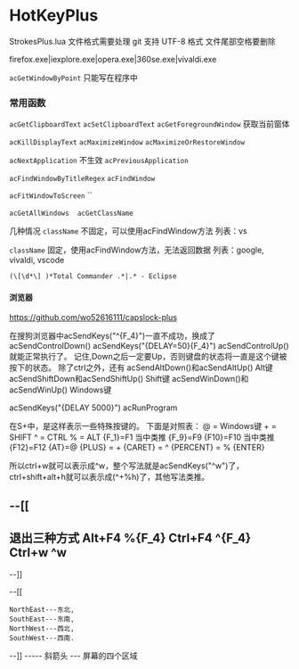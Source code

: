 # HotKeyPlus

StrokesPlus.lua 文件格式需要处理 git 支持 UTF-8 格式 
文件尾部空格要删除

firefox.exe|iexplore.exe|opera.exe|360se.exe|vivaldi.exe

`acGetWindowByPoint`  只能写在程序中

### 常用函数

`acGetClipboardText`
`acSetClipboardText`
`acGetForegroundWindow` 获取当前窗体

`acKillDisplayText`
`acMaximizeWindow`
`acMaximizeOrRestoreWindow`

`acNextApplication`   不生效
`acPreviousApplication`

`acFindWindowByTitleRegex`
`acFindWindow`

`acFitWindowToScreen`
``

`acGetAllWindows`
``
``
`acGetClassName`
``
``
``
``
``
``
``
``
``
``
``
``
``
``
``
``



几种情况
`className` 不固定，可以使用acFindWindow方法
列表：vs

`className` 固定，使用acFindWindow方法，无法返回数据
列表：google, vivaldi, vscode 



``` 代码暂存
(\[\d*\] )*Total Commander .*|.* - Eclipse
```


#### 浏览器
 


https://github.com/wo52616111/capslock-plus

在搜狗浏览器中acSendKeys("^{F_4}")一直不成功，换成了 
acSendControlDown() 
acSendKeys("{DELAY=50}{F_4}") 
acSendControlUp() 
就能正常执行了。 
记住,Down之后一定要Up，否则键盘的状态将一直是这个键被按下的状态。 
除了ctrl之外，还有 
acSendAltDown()和acSendAltUp()      Alt键 
acSendShiftDown和acSendShiftUp()   Shift键 
acSendWinDown()和acSendWinUp()   Windows键 

acSendKeys("{DELAY 5000}")
acRunProgram

在S+中，是这样表示一些特殊按键的。 
下面是对照表： 
    @ = Windows键 
    + = SHIFT 
    ^ = CTRL 
    % = ALT 
    {F_1}=F1 
    当中类推 
    {F_9}=F9 
    {F10}=F10 
    当中类推 
    {F12}=F12 
    {AT}=@ 
    {PLUS} = + 
    {CARET} = ^ 
    {PERCENT} = % 
    {ENTER}
    
所以ctrl+w就可以表示成^w，整个写法就是acSendKeys("^w")了，ctrl+shift+alt+h就可以表示成(^+%h)了，其他写法类推。 





--[[
-------
 退出三种方式
 Alt+F4 %{F_4}
 Ctrl+F4 ^{F_4}
 Ctrl+w ^w
-------
--]]

--[[
    
    NorthEast---东北,
    SouthEast---东南,
    NorthWest---西北,
    SouthWest---西南.

--]]
-----  斜箭头
---  屏幕的四个区域
